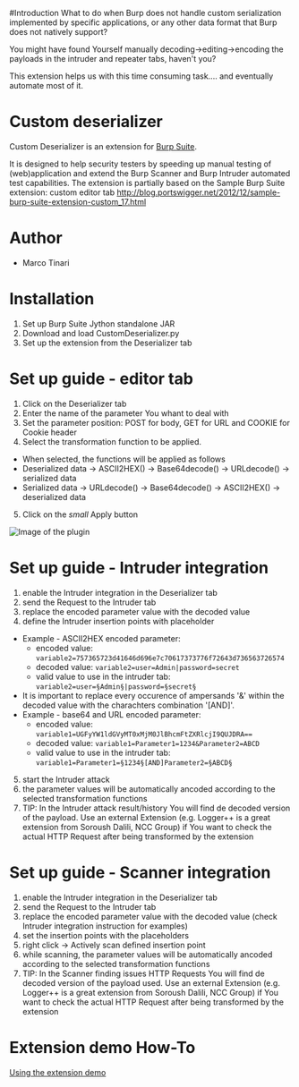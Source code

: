 #Introduction
What to do when Burp does not handle custom serialization implemented by specific applications, or any other data format that Burp does not natively support?

You might have found Yourself manually decoding->editing->encoding the payloads in the intruder and repeater tabs, haven't you?

This extension helps us with this time consuming task.... and eventually automate most of it.


# Custom deserializer
Custom Deserializer is an extension for [Burp Suite](https://portswigger.net/burp/). 

It is designed to help security testers by speeding up manual testing of (web)application and extend the Burp Scanner and Burp Intruder automated test capabilities.
The extension is partially based on the Sample Burp Suite extension: custom editor tab http://blog.portswigger.net/2012/12/sample-burp-suite-extension-custom_17.html


# Author
- Marco Tinari

# Installation 
1.	Set up Burp Suite Jython standalone JAR 
2.	Download and load CustomDeserializer.py
3.	Set up the extension from the Deserializer tab


# Set up guide - editor tab
1. Click on the Deserializer tab
2. Enter the name of the parameter You whant to deal with
3. Set the parameter position: POST for body, GET for URL and COOKIE for Cookie header
4. Select the transformation function to be applied. 
  * When selected, the functions will be applied as follows
  * Deserialized data -> ASCII2HEX() -> Base64decode() -> URLdecode() -> serialized data
  * Serialized data -> URLdecode() -> Base64decode() ->  ASCII2HEX() -> deserialized data
5. Click on the *small* Apply button

![Image of the plugin](https://raw.githubusercontent.com/marcotinari/CustomDeserializer/master/CustomDeserializer-full-screen.png)


# Set up guide - Intruder integration
1. enable the Intruder integration in the Deserializer tab
2. send the Request to the Intruder tab
3. replace the encoded parameter value with the decoded value 
4. define the Intruder insertion points with placeholder
  * Example - ASCII2HEX encoded parameter: 
    * encoded value:					``variable2=757365723d41646d696e7c70617373776f72643d736563726574``
    * decoded value:					``variable2=user=Admin|password=secret``
    * valid value to use in the intruder tab:	``variable2=user=§Admin§|password=§secret§``
  * It is important to replace every occurence of ampersands '&' within the decoded value  with the charachters combination '\[AND\]'.
  * Example - base64 and URL encoded parameter: 
    * encoded value: ``variable1=UGFyYW1ldGVyMT0xMjM0JlBhcmFtZXRlcjI9QUJDRA==``
    * decoded value: ``variable1=Parameter1=1234&Parameter2=ABCD``
    * valid value to use in the intruder tab: ``variable1=Parameter1=§1234§[AND]Parameter2=§ABCD§``

5. start the Intruder attack
6. the parameter values will be automatically ancoded according to the selected transformation functions
7. TIP: In the Intruder attack result/history You will find de decoded version of the payload. Use an external Extension (e.g. Logger++ is a great extension from Soroush Dalili, NCC Group) if You want to check the actual HTTP Request after being transformed by the extension 

# Set up guide - Scanner integration
1. enable the Intruder integration in the Deserializer tab
2. send the Request to the Intruder tab
3. replace the encoded parameter value with the decoded value (check Intruder integration instruction for examples) 
4. set the insertion points with the placeholders
5. right click -> Actively scan defined insertion point 
6. while scanning, the parameter values will be automatically ancoded according to the selected transformation functions
7. TIP: In the Scanner finding issues HTTP Requests You will find de decoded version of the payload used. Use an external Extension (e.g. Logger++ is a great extension from Soroush Dalili, NCC Group) if You want to check the actual HTTP Request after being transformed by the extension 

# Extension demo How-To
[Using the extension demo](https://youtu.be/jdUOLoqCFL8)
